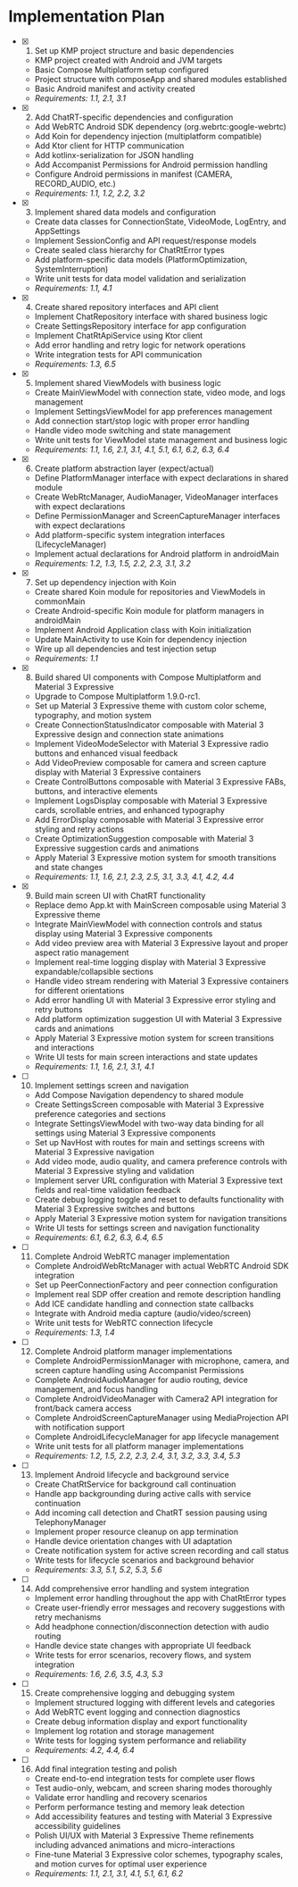 # Implementation Plan

- [x] 1. Set up KMP project structure and basic dependencies

  - KMP project created with Android and JVM targets
  - Basic Compose Multiplatform setup configured
  - Project structure with composeApp and shared modules established
  - Basic Android manifest and activity created
  - _Requirements: 1.1, 2.1, 3.1_

- [x] 2. Add ChatRT-specific dependencies and configuration

  - Add WebRTC Android SDK dependency (org.webrtc:google-webrtc)
  - Add Koin for dependency injection (multiplatform compatible)
  - Add Ktor client for HTTP communication
  - Add kotlinx-serialization for JSON handling
  - Add Accompanist Permissions for Android permission handling
  - Configure Android permissions in manifest (CAMERA, RECORD_AUDIO, etc.)
  - _Requirements: 1.1, 1.2, 2.2, 3.2_

- [x] 3. Implement shared data models and configuration

  - Create data classes for ConnectionState, VideoMode, LogEntry, and AppSettings
  - Implement SessionConfig and API request/response models
  - Create sealed class hierarchy for ChatRtError types
  - Add platform-specific data models (PlatformOptimization, SystemInterruption)
  - Write unit tests for data model validation and serialization
  - _Requirements: 1.1, 4.1_

- [x] 4. Create shared repository interfaces and API client

  - Implement ChatRepository interface with shared business logic
  - Create SettingsRepository interface for app configuration
  - Implement ChatRtApiService using Ktor client
  - Add error handling and retry logic for network operations
  - Write integration tests for API communication
  - _Requirements: 1.3, 6.5_

- [x] 5. Implement shared ViewModels with business logic

  - Create MainViewModel with connection state, video mode, and logs management
  - Implement SettingsViewModel for app preferences management
  - Add connection start/stop logic with proper error handling
  - Handle video mode switching and state management
  - Write unit tests for ViewModel state management and business logic
  - _Requirements: 1.1, 1.6, 2.1, 3.1, 4.1, 5.1, 6.1, 6.2, 6.3, 6.4_

- [x] 6. Create platform abstraction layer (expect/actual)

  - Define PlatformManager interface with expect declarations in shared module
  - Create WebRtcManager, AudioManager, VideoManager interfaces with expect declarations
  - Define PermissionManager and ScreenCaptureManager interfaces with expect declarations
  - Add platform-specific system integration interfaces (LifecycleManager)
  - Implement actual declarations for Android platform in androidMain
  - _Requirements: 1.2, 1.3, 1.5, 2.2, 2.3, 3.1, 3.2_

- [x] 7. Set up dependency injection with Koin

  - Create shared Koin module for repositories and ViewModels in commonMain
  - Create Android-specific Koin module for platform managers in androidMain
  - Implement Android Application class with Koin initialization
  - Update MainActivity to use Koin for dependency injection
  - Wire up all dependencies and test injection setup
  - _Requirements: 1.1_

- [x] 8. Build shared UI components with Compose Multiplatform and Material 3 Expressive

  - Upgrade to Compose Multiplatform 1.9.0-rc1.
  - Set up Material 3 Expressive theme with custom color scheme, typography, and motion system
  - Create ConnectionStatusIndicator composable with Material 3 Expressive design and connection state animations
  - Implement VideoModeSelector with Material 3 Expressive radio buttons and enhanced visual feedback
  - Add VideoPreview composable for camera and screen capture display with Material 3 Expressive containers
  - Create ControlButtons composable with Material 3 Expressive FABs, buttons, and interactive elements
  - Implement LogsDisplay composable with Material 3 Expressive cards, scrollable entries, and enhanced typography
  - Add ErrorDisplay composable with Material 3 Expressive error styling and retry actions
  - Create OptimizationSuggestion composable with Material 3 Expressive suggestion cards and animations
  - Apply Material 3 Expressive motion system for smooth transitions and state changes
  - _Requirements: 1.1, 1.6, 2.1, 2.3, 2.5, 3.1, 3.3, 4.1, 4.2, 4.4_

- [x] 9. Build main screen UI with ChatRT functionality

  - Replace demo App.kt with MainScreen composable using Material 3 Expressive theme
  - Integrate MainViewModel with connection controls and status display using Material 3 Expressive components
  - Add video preview area with Material 3 Expressive layout and proper aspect ratio management
  - Implement real-time logging display with Material 3 Expressive expandable/collapsible sections
  - Handle video stream rendering with Material 3 Expressive containers for different orientations
  - Add error handling UI with Material 3 Expressive error styling and retry buttons
  - Add platform optimization suggestion UI with Material 3 Expressive cards and animations
  - Apply Material 3 Expressive motion system for screen transitions and interactions
  - Write UI tests for main screen interactions and state updates
  - _Requirements: 1.1, 1.6, 2.1, 3.1, 4.1_

- [ ] 10. Implement settings screen and navigation

  - Add Compose Navigation dependency to shared module
  - Create SettingsScreen composable with Material 3 Expressive preference categories and sections
  - Integrate SettingsViewModel with two-way data binding for all settings using Material 3 Expressive components
  - Set up NavHost with routes for main and settings screens with Material 3 Expressive navigation
  - Add video mode, audio quality, and camera preference controls with Material 3 Expressive styling and validation
  - Implement server URL configuration with Material 3 Expressive text fields and real-time validation feedback
  - Create debug logging toggle and reset to defaults functionality with Material 3 Expressive switches and buttons
  - Apply Material 3 Expressive motion system for navigation transitions
  - Write UI tests for settings screen and navigation functionality
  - _Requirements: 6.1, 6.2, 6.3, 6.4, 6.5_

- [ ] 11. Complete Android WebRTC manager implementation

  - Complete AndroidWebRtcManager with actual WebRTC Android SDK integration
  - Set up PeerConnectionFactory and peer connection configuration
  - Implement real SDP offer creation and remote description handling
  - Add ICE candidate handling and connection state callbacks
  - Integrate with Android media capture (audio/video/screen)
  - Write unit tests for WebRTC connection lifecycle
  - _Requirements: 1.3, 1.4_

- [ ] 12. Complete Android platform manager implementations

  - Complete AndroidPermissionManager with microphone, camera, and screen capture handling using Accompanist Permissions
  - Complete AndroidAudioManager for audio routing, device management, and focus handling
  - Complete AndroidVideoManager with Camera2 API integration for front/back camera access
  - Complete AndroidScreenCaptureManager using MediaProjection API with notification support
  - Complete AndroidLifecycleManager for app lifecycle management
  - Write unit tests for all platform manager implementations
  - _Requirements: 1.2, 1.5, 2.2, 2.3, 2.4, 3.1, 3.2, 3.3, 3.4, 5.3_

- [ ] 13. Implement Android lifecycle and background service

  - Create ChatRtService for background call continuation
  - Handle app backgrounding during active calls with service continuation
  - Add incoming call detection and ChatRT session pausing using TelephonyManager
  - Implement proper resource cleanup on app termination
  - Handle device orientation changes with UI adaptation
  - Create notification system for active screen recording and call status
  - Write tests for lifecycle scenarios and background behavior
  - _Requirements: 3.3, 5.1, 5.2, 5.3, 5.6_

- [ ] 14. Add comprehensive error handling and system integration

  - Implement error handling throughout the app with ChatRtError types
  - Create user-friendly error messages and recovery suggestions with retry mechanisms
  - Add headphone connection/disconnection detection with audio routing
  - Handle device state changes with appropriate UI feedback
  - Write tests for error scenarios, recovery flows, and system integration
  - _Requirements: 1.6, 2.6, 3.5, 4.3, 5.3_

- [ ] 15. Create comprehensive logging and debugging system

  - Implement structured logging with different levels and categories
  - Add WebRTC event logging and connection diagnostics
  - Create debug information display and export functionality
  - Implement log rotation and storage management
  - Write tests for logging system performance and reliability
  - _Requirements: 4.2, 4.4, 6.4_

- [ ] 16. Add final integration testing and polish
  - Create end-to-end integration tests for complete user flows
  - Test audio-only, webcam, and screen sharing modes thoroughly
  - Validate error handling and recovery scenarios
  - Perform performance testing and memory leak detection
  - Add accessibility features and testing with Material 3 Expressive accessibility guidelines
  - Polish UI/UX with Material 3 Expressive Theme refinements including advanced animations and micro-interactions
  - Fine-tune Material 3 Expressive color schemes, typography scales, and motion curves for optimal user experience
  - _Requirements: 1.1, 2.1, 3.1, 4.1, 5.1, 6.1, 6.2_
